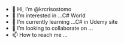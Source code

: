 - 👋 Hi, I’m @krcrisostomo
- 👀 I’m interested in ...C# World
- 🌱 I’m currently learning ...C# in Udemy site
- 💞️ I’m looking to collaborate on ...
- 📫 How to reach me ...

<!---
krcrisostomo/krcrisostomo is a ✨ special ✨ repository because its `README.md` (this file) appears on your GitHub profile.
You can click the Preview link to take a look at your changes.
--->
